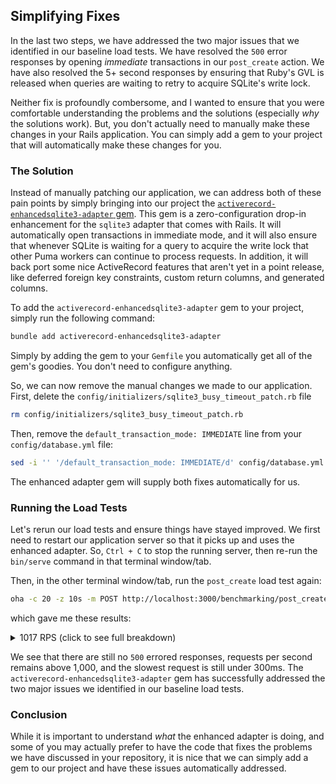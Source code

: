 ## Simplifying Fixes

In the last two steps, we have addressed the two major issues that we identified in our baseline load tests. We have resolved the `500` error responses by opening _immediate_ transactions in our `post_create` action. We have also resolved the 5+ second responses by ensuring that Ruby's GVL is released when queries are waiting to retry to acquire SQLite's write lock.

Neither fix is profoundly combersome, and I wanted to ensure that you were comfortable understanding the problems and the solutions (especially _why_ the solutions work). But, you don't actually need to manually make these changes in your Rails application. You can simply add a gem to your project that will automatically make these changes for you.

### The Solution

Instead of manually patching our application, we can address both of these pain points by simply bringing into our project the [`activerecord-enhancedsqlite3-adapter` gem](https://github.com/fractaledmind/activerecord-enhancedsqlite3-adapter). This gem is a zero-configuration drop-in enhancement for the `sqlite3` adapter that comes with Rails. It will automatically open transactions in immediate mode, and it will also ensure that whenever SQLite is waiting for a query to acquire the write lock that other Puma workers can continue to process requests. In addition, it will back port some nice ActiveRecord features that aren't yet in a point release, like deferred foreign key constraints, custom return columns, and generated columns.

To add the `activerecord-enhancedsqlite3-adapter` gem to your project, simply run the following command:

```sh
bundle add activerecord-enhancedsqlite3-adapter
```

Simply by adding the gem to your `Gemfile` you automatically get all of the gem's goodies. You don't need to configure anything.

So, we can now remove the manual changes we made to our application. First, delete the `config/initializers/sqlite3_busy_timeout_patch.rb` file

```sh
rm config/initializers/sqlite3_busy_timeout_patch.rb
```

Then, remove the `default_transaction_mode: IMMEDIATE` line from your `config/database.yml` file:

```sh
sed -i '' '/default_transaction_mode: IMMEDIATE/d' config/database.yml
```

The enhanced adapter gem will supply both fixes automatically for us.

### Running the Load Tests

Let's rerun our load tests and ensure things have stayed improved. We first need to restart our application server so that it picks up and uses the enhanced adapter. So, `Ctrl + C` to stop the running server, then re-run the `bin/serve` command in that terminal window/tab.

Then, in the other terminal window/tab, run the `post_create` load test again:

```sh
oha -c 20 -z 10s -m POST http://localhost:3000/benchmarking/post_create
```

which gave me these results:

<details>
  <summary>1017 RPS (click to see full breakdown)</summary>

```
Summary:
  Success rate:	100.00%
  Total:	10.0005 secs
  Slowest:	0.2814 secs
  Fastest:	0.0024 secs
  Average:	0.0197 secs
  Requests/sec:	1017.0507

  Total data:	86.05 MiB
  Size/request:	8.68 KiB
  Size/sec:	8.60 MiB

Response time histogram:
  0.002 [1]    |
  0.030 [8415] |■■■■■■■■■■■■■■■■■■■■■■■■■■■■■■■■
  0.058 [1412] |■■■■■
  0.086 [212]  |
  0.114 [54]   |
  0.142 [28]   |
  0.170 [10]   |
  0.198 [9]    |
  0.226 [5]    |
  0.254 [3]    |
  0.281 [2]    |

Response time distribution:
  10.00% in 0.0054 secs
  25.00% in 0.0086 secs
  50.00% in 0.0147 secs
  75.00% in 0.0248 secs
  90.00% in 0.0382 secs
  95.00% in 0.0503 secs
  99.00% in 0.0902 secs
  99.90% in 0.1971 secs
  99.99% in 0.2785 secs


Details (average, fastest, slowest):
  DNS+dialup:	0.0013 secs, 0.0007 secs, 0.0018 secs
  DNS-lookup:	0.0001 secs, 0.0000 secs, 0.0003 secs

Status code distribution:
  [200] 10151 responses

Error distribution:
  [20] aborted due to deadline
```
</details>

We see that there are still no `500` errored responses, requests per second remains above 1,000, and the slowest request is still under 300ms. The `activerecord-enhancedsqlite3-adapter` gem has successfully addressed the two major issues we identified in our baseline load tests.

### Conclusion

While it is important to understand _what_ the enhanced adapter is doing, and some of you may actually prefer to have the code that fixes the problems we have discussed in your repository, it is nice that we can simply add a gem to our project and have these issues automatically addressed.
